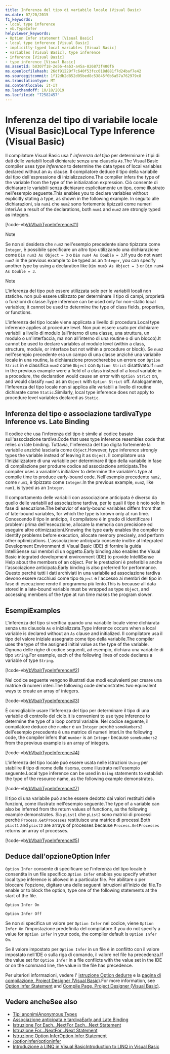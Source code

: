 ```yaml
---
title: Inferenza del tipo di variabile locale (Visual Basic)
ms.date: 07/20/2015
f1_keywords:
- local type inference
- vb.TypeInfer
helpviewer_keywords:
- Option Infer statement [Visual Basic]
- local type inference [Visual Basic]
- implicitly-typed local variables [Visual Basic]
- variables [Visual Basic], type inference
- inference [Visual Basic]
- type inference [Visual Basic]
ms.assetid: b8307f18-2e56-4ab3-a45a-826873f400f6
ms.openlocfilehash: 26df91229f7c640f53fcc018d881f7d24baf7e42
ms.sourcegitcommit: 1f12db2d852d05bed8c53845f0b5a57a762979c8
ms.translationtype: MT
ms.contentlocale: it-IT
ms.lasthandoff: 10/18/2019
ms.locfileid: "72582457"
---
```

# <a name="local-type-inference-visual-basic"></a><span data-ttu-id="688ff-102">Inferenza del tipo di variabile locale (Visual Basic)</span><span class="sxs-lookup"><span data-stu-id="688ff-102">Local Type Inference (Visual Basic)</span></span>

<span data-ttu-id="688ff-103">Il compilatore Visual Basic usa l' *inferenza del tipo* per determinare i tipi di dati delle variabili locali dichiarate senza una clausola `As`.</span><span class="sxs-lookup"><span data-stu-id="688ff-103">The Visual Basic compiler uses *type inference* to determine the data types of local variables declared without an `As` clause.</span></span> <span data-ttu-id="688ff-104">Il compilatore deduce il tipo della variabile dal tipo dell'espressione di inizializzazione.</span><span class="sxs-lookup"><span data-stu-id="688ff-104">The compiler infers the type of the variable from the type of the initialization expression.</span></span> <span data-ttu-id="688ff-105">Ciò consente di dichiarare le variabili senza dichiarare esplicitamente un tipo, come illustrato nell'esempio seguente.</span><span class="sxs-lookup"><span data-stu-id="688ff-105">This enables you to declare variables without explicitly stating a type, as shown in the following example.</span></span> <span data-ttu-id="688ff-106">In seguito alle dichiarazioni, sia `num1` che `num2` sono fortemente tipizzati come numeri interi.</span><span class="sxs-lookup"><span data-stu-id="688ff-106">As a result of the declarations, both `num1` and `num2` are strongly typed as integers.</span></span>

[!code-vb[VbVbalrTypeInference#1](~/samples/snippets/visualbasic/VS_Snippets_VBCSharp/VbVbalrTypeInference/VB/Class1.vb#1)]

> [!NOTE]
> <span data-ttu-id="688ff-107">Se non si desidera che `num2` nell'esempio precedente siano tipizzate come `Integer`, è possibile specificare un altro tipo utilizzando una dichiarazione come `Dim num3 As Object = 3` o `Dim num4 As Double = 3`.</span><span class="sxs-lookup"><span data-stu-id="688ff-107">If you do not want `num2` in the previous example to be typed as an `Integer`, you can specify another type by using a declaration like `Dim num3 As Object = 3` or `Dim num4 As Double = 3`.</span></span>

> [!NOTE]
> <span data-ttu-id="688ff-108">L'inferenza del tipo può essere utilizzata solo per le variabili locali non statiche. non può essere utilizzato per determinare il tipo di campi, proprietà o funzioni di classe.</span><span class="sxs-lookup"><span data-stu-id="688ff-108">Type inference can be used only for non-static local variables; it cannot be used to determine the type of class fields, properties, or functions.</span></span>

<span data-ttu-id="688ff-109">L'inferenza del tipo locale viene applicata a livello di procedura.</span><span class="sxs-lookup"><span data-stu-id="688ff-109">Local type inference applies at procedure level.</span></span> <span data-ttu-id="688ff-110">Non può essere usato per dichiarare variabili a livello di modulo (all'interno di una classe, una struttura, un modulo o un'interfaccia, ma non all'interno di una routine o di un blocco).</span><span class="sxs-lookup"><span data-stu-id="688ff-110">It cannot be used to declare variables at module level (within a class, structure, module, or interface but not within a procedure or block).</span></span> <span data-ttu-id="688ff-111">Se `num2` nell'esempio precedente era un campo di una classe anziché una variabile locale in una routine, la dichiarazione provocherebbe un errore con `Option Strict` in e classifica `num2` come `Object` con `Option Strict` disattivato.</span><span class="sxs-lookup"><span data-stu-id="688ff-111">If `num2` in the previous example were a field of a class instead of a local variable in a procedure, the declaration would cause an error with `Option Strict` on, and would classify `num2` as an `Object` with `Option Strict` off.</span></span> <span data-ttu-id="688ff-112">Analogamente, l'inferenza del tipo locale non si applica alle variabili a livello di routine dichiarate come `Static`.</span><span class="sxs-lookup"><span data-stu-id="688ff-112">Similarly, local type inference does not apply to procedure level variables declared as `Static`.</span></span>

## <a name="type-inference-vs-late-binding"></a><span data-ttu-id="688ff-113">Inferenza del tipo e associazione tardiva</span><span class="sxs-lookup"><span data-stu-id="688ff-113">Type Inference vs. Late Binding</span></span>

<span data-ttu-id="688ff-114">Il codice che usa l'inferenza del tipo è simile al codice basato sull'associazione tardiva.</span><span class="sxs-lookup"><span data-stu-id="688ff-114">Code that uses type inference resembles code that relies on late binding.</span></span> <span data-ttu-id="688ff-115">Tuttavia, l'inferenza del tipo digita fortemente la variabile anziché lasciarla come `Object`.</span><span class="sxs-lookup"><span data-stu-id="688ff-115">However, type inference strongly types the variable instead of leaving it as `Object`.</span></span> <span data-ttu-id="688ff-116">Il compilatore usa l'inizializzatore di una variabile per determinare il tipo della variabile in fase di compilazione per produrre codice ad associazione anticipata.</span><span class="sxs-lookup"><span data-stu-id="688ff-116">The compiler uses a variable's initializer to determine the variable's type at compile time to produce early-bound code.</span></span> <span data-ttu-id="688ff-117">Nell'esempio precedente `num2`, come `num1`, è tipizzato come `Integer`.</span><span class="sxs-lookup"><span data-stu-id="688ff-117">In the previous example, `num2`, like `num1`, is typed as an `Integer`.</span></span>

<span data-ttu-id="688ff-118">Il comportamento delle variabili con associazione anticipata è diverso da quello delle variabili ad associazione tardiva, per le quali il tipo è noto solo in fase di esecuzione.</span><span class="sxs-lookup"><span data-stu-id="688ff-118">The behavior of early-bound variables differs from that of late-bound variables, for which the type is known only at run time.</span></span> <span data-ttu-id="688ff-119">Conoscendo il tipo in anticipo, il compilatore è in grado di identificare i problemi prima dell'esecuzione, allocare la memoria con precisione ed eseguire altre ottimizzazioni.</span><span class="sxs-lookup"><span data-stu-id="688ff-119">Knowing the type early enables the compiler to identify problems before execution, allocate memory precisely, and perform other optimizations.</span></span> <span data-ttu-id="688ff-120">L'associazione anticipata consente inoltre al Integrated Development Environment di Visual Basic (IDE) di fornire la guida IntelliSense sui membri di un oggetto.</span><span class="sxs-lookup"><span data-stu-id="688ff-120">Early binding also enables the Visual Basic integrated development environment (IDE) to provide IntelliSense Help about the members of an object.</span></span> <span data-ttu-id="688ff-121">Per le prestazioni è preferibile anche l'associazione anticipata.</span><span class="sxs-lookup"><span data-stu-id="688ff-121">Early binding is also preferred for performance.</span></span> <span data-ttu-id="688ff-122">Questo perché tutti i dati archiviati in una variabile ad associazione tardiva devono essere racchiusi come tipo `Object` e l'accesso ai membri del tipo in fase di esecuzione rende il programma più lento.</span><span class="sxs-lookup"><span data-stu-id="688ff-122">This is because all data stored in a late-bound variable must be wrapped as type `Object`, and accessing members of the type at run time makes the program slower.</span></span>

## <a name="examples"></a><span data-ttu-id="688ff-123">Esempi</span><span class="sxs-lookup"><span data-stu-id="688ff-123">Examples</span></span>

<span data-ttu-id="688ff-124">L'inferenza del tipo si verifica quando una variabile locale viene dichiarata senza una clausola `As` e inizializzata.</span><span class="sxs-lookup"><span data-stu-id="688ff-124">Type inference occurs when a local variable is declared without an `As` clause and initialized.</span></span> <span data-ttu-id="688ff-125">Il compilatore usa il tipo del valore iniziale assegnato come tipo della variabile.</span><span class="sxs-lookup"><span data-stu-id="688ff-125">The compiler uses the type of the assigned initial value as the type of the variable.</span></span> <span data-ttu-id="688ff-126">Ognuna delle righe di codice seguenti, ad esempio, dichiara una variabile di tipo `String`.</span><span class="sxs-lookup"><span data-stu-id="688ff-126">For example, each of the following lines of code declares a variable of type `String`.</span></span>

[!code-vb[VbVbalrTypeInference#2](~/samples/snippets/visualbasic/VS_Snippets_VBCSharp/VbVbalrTypeInference/VB/Class1.vb#2)]

<span data-ttu-id="688ff-127">Nel codice seguente vengono illustrati due modi equivalenti per creare una matrice di numeri interi.</span><span class="sxs-lookup"><span data-stu-id="688ff-127">The following code demonstrates two equivalent ways to create an array of integers.</span></span>

[!code-vb[VbVbalrTypeInference#3](~/samples/snippets/visualbasic/VS_Snippets_VBCSharp/VbVbalrTypeInference/VB/Class1.vb#3)]

<span data-ttu-id="688ff-128">È consigliabile usare l'inferenza del tipo per determinare il tipo di una variabile di controllo del ciclo.</span><span class="sxs-lookup"><span data-stu-id="688ff-128">It is convenient to use type inference to determine the type of a loop control variable.</span></span> <span data-ttu-id="688ff-129">Nel codice seguente, il compilatore deduce che `number` è un `Integer` perché `someNumbers2` dell'esempio precedente è una matrice di numeri interi.</span><span class="sxs-lookup"><span data-stu-id="688ff-129">In the following code, the compiler infers that `number` is an `Integer` because `someNumbers2` from the previous example is an array of integers.</span></span>

[!code-vb[VbVbalrTypeInference#4](~/samples/snippets/visualbasic/VS_Snippets_VBCSharp/VbVbalrTypeInference/VB/Class1.vb#4)]

<span data-ttu-id="688ff-130">L'inferenza del tipo locale può essere usata nelle istruzioni `Using` per stabilire il tipo di nome della risorsa, come illustrato nell'esempio seguente.</span><span class="sxs-lookup"><span data-stu-id="688ff-130">Local type inference can be used in `Using` statements to establish the type of the resource name, as the following example demonstrates.</span></span>

[!code-vb[VbVbalrTypeInference#7](~/samples/snippets/visualbasic/VS_Snippets_VBCSharp/VbVbalrTypeInference/VB/Class1.vb#7)]

<span data-ttu-id="688ff-131">Il tipo di una variabile può anche essere dedotto dai valori restituiti delle funzioni, come illustrato nell'esempio seguente.</span><span class="sxs-lookup"><span data-stu-id="688ff-131">The type of a variable can also be inferred from the return values of functions, as the following example demonstrates.</span></span> <span data-ttu-id="688ff-132">Sia `pList1` che `pList2` sono matrici di processi perché `Process.GetProcesses` restituisce una matrice di processi.</span><span class="sxs-lookup"><span data-stu-id="688ff-132">Both `pList1` and `pList2` are arrays of processes because `Process.GetProcesses` returns an array of processes.</span></span>

[!code-vb[VbVbalrTypeInference#5](~/samples/snippets/visualbasic/VS_Snippets_VBCSharp/VbVbalrTypeInference/VB/Class1.vb#5)]

## <a name="option-infer"></a><span data-ttu-id="688ff-133">Deduce dall'opzione</span><span class="sxs-lookup"><span data-stu-id="688ff-133">Option Infer</span></span>

<span data-ttu-id="688ff-134">`Option Infer` consente di specificare se l'inferenza del tipo locale è consentita in un file specifico.</span><span class="sxs-lookup"><span data-stu-id="688ff-134">`Option Infer` enables you specify whether local type inference is allowed in a particular file.</span></span> <span data-ttu-id="688ff-135">Per abilitare o per bloccare l'opzione, digitare una delle seguenti istruzioni all'inizio del file.</span><span class="sxs-lookup"><span data-stu-id="688ff-135">To enable or to block the option, type one of the following statements at the start of the file.</span></span>

`Option Infer On`

`Option Infer Off`

<span data-ttu-id="688ff-136">Se non si specifica un valore per `Option Infer` nel codice, viene `Option Infer On` l'impostazione predefinita del compilatore.</span><span class="sxs-lookup"><span data-stu-id="688ff-136">If you do not specify a value for `Option Infer` in your code, the compiler default is `Option Infer On`.</span></span>

<span data-ttu-id="688ff-137">Se il valore impostato per `Option Infer` in un file è in conflitto con il valore impostato nell'IDE o sulla riga di comando, il valore nel file ha precedenza.</span><span class="sxs-lookup"><span data-stu-id="688ff-137">If the value set for `Option Infer` in a file conflicts with the value set in the IDE or on the command line, the value in the file has precedence.</span></span>

<span data-ttu-id="688ff-138">Per ulteriori informazioni, vedere l' [istruzione Option dedurre](../../../../visual-basic/language-reference/statements/option-infer-statement.md) e la [pagina di compilazione, Project Designer (Visual Basic)](/visualstudio/ide/reference/compile-page-project-designer-visual-basic).</span><span class="sxs-lookup"><span data-stu-id="688ff-138">For more information, see [Option Infer Statement](../../../../visual-basic/language-reference/statements/option-infer-statement.md) and [Compile Page, Project Designer (Visual Basic)](/visualstudio/ide/reference/compile-page-project-designer-visual-basic).</span></span>

## <a name="see-also"></a><span data-ttu-id="688ff-139">Vedere anche</span><span class="sxs-lookup"><span data-stu-id="688ff-139">See also</span></span>

- [<span data-ttu-id="688ff-140">Tipi anonimi</span><span class="sxs-lookup"><span data-stu-id="688ff-140">Anonymous Types</span></span>](../../../../visual-basic/programming-guide/language-features/objects-and-classes/anonymous-types.md)
- [<span data-ttu-id="688ff-141">Associazione anticipata e tardiva</span><span class="sxs-lookup"><span data-stu-id="688ff-141">Early and Late Binding</span></span>](../../../../visual-basic/programming-guide/language-features/early-late-binding/index.md)
- [<span data-ttu-id="688ff-142">Istruzione For Each...Next</span><span class="sxs-lookup"><span data-stu-id="688ff-142">For Each...Next Statement</span></span>](../../../../visual-basic/language-reference/statements/for-each-next-statement.md)
- [<span data-ttu-id="688ff-143">Istruzione For...Next</span><span class="sxs-lookup"><span data-stu-id="688ff-143">For...Next Statement</span></span>](../../../../visual-basic/language-reference/statements/for-next-statement.md)
- [<span data-ttu-id="688ff-144">Istruzione Option Infer</span><span class="sxs-lookup"><span data-stu-id="688ff-144">Option Infer Statement</span></span>](../../../../visual-basic/language-reference/statements/option-infer-statement.md)
- [<span data-ttu-id="688ff-145">/optioninfer</span><span class="sxs-lookup"><span data-stu-id="688ff-145">/optioninfer</span></span>](../../../../visual-basic/reference/command-line-compiler/optioninfer.md)
- [<span data-ttu-id="688ff-146">Introduzione a LINQ in Visual Basic</span><span class="sxs-lookup"><span data-stu-id="688ff-146">Introduction to LINQ in Visual Basic</span></span>](../../../../visual-basic/programming-guide/language-features/linq/introduction-to-linq.md)
